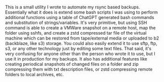 This is a small utility I wrote to automate my rsync based backups.  Essentially what it does is extend some bash scripts I was using to perform additional functions using a table of ChatGPT generated bash commands and substitution of strings/variables.
It's very primitive, but using SSH command is able to create a VMWare snapshot on a remote host, map the folder using sshfs, and create a zstd compressed tar file of the virtual machine which can be restored from tape/external media or uploaded to b2 (backblaze, like s3) storage.  You could also easily extend it to use sftp, ftp, s3, or any other technology just by editing some text files.
That said, it's very confusing for anyone other than the person who wrote it to use, but I use it in production for my backups.
It also has additional features like creating periodical snapshots of changed files on a folder and zip compressing them with txt description files, or zstd compressing remote folders to local archives, etc.
